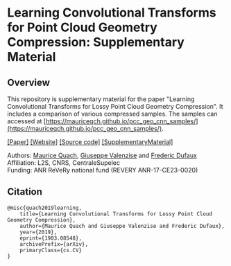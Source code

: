 # Learning Convolutional Transforms for Point Cloud Geometry Compression: Supplementary Material

## Overview

This repository is supplementary material for the paper "Learning Convolutional Transforms for Lossy Point Cloud Geometry Compression".
It includes a comparison of various compressed samples.
The samples can accessed at [https://mauriceqch.github.io/pcc_geo_cnn_samples/](https://mauriceqch.github.io/pcc_geo_cnn_samples/).

[[Paper]](https://arxiv.org/abs/1903.08548) [[Website]](https://mauriceqch.github.io/pcc_geo_cnn/) [[Source code]](https://github.com/mauriceqch/pcc_geo_cnn) [[SupplementaryMaterial]](https://mauriceqch.github.io/pcc_geo_cnn_samples/)

Authors:
[Maurice Quach](https://scholar.google.com/citations?user=atvnc2MAAAAJ),
[Giuseppe Valenzise](https://scholar.google.com/citations?user=7ftDv4gAAAAJ) and
[Frederic Dufaux](https://scholar.google.com/citations?user=ziqjbTIAAAAJ)  
Affiliation: L2S, CNRS, CentraleSupelec  
Funding: ANR ReVeRy national fund (REVERY ANR-17-CE23-0020)

## Citation

	@misc{quach2019learning,
	    title={Learning Convolutional Transforms for Lossy Point Cloud Geometry Compression},
	    author={Maurice Quach and Giuseppe Valenzise and Frederic Dufaux},
	    year={2019},
	    eprint={1903.08548},
	    archivePrefix={arXiv},
	    primaryClass={cs.CV}
	}
